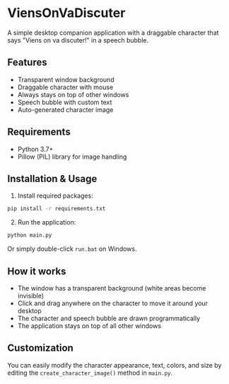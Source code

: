 # ViensOnVaDiscuter

A simple desktop companion application with a draggable character that says "Viens on va discuter!" in a speech bubble.

## Features
- Transparent window background
- Draggable character with mouse
- Always stays on top of other windows
- Speech bubble with custom text
- Auto-generated character image

## Requirements
- Python 3.7+
- Pillow (PIL) library for image handling

## Installation & Usage

1. Install required packages:
```bash
pip install -r requirements.txt
```

2. Run the application:
```bash
python main.py
```

Or simply double-click `run.bat` on Windows.

## How it works
- The window has a transparent background (white areas become invisible)
- Click and drag anywhere on the character to move it around your desktop
- The character and speech bubble are drawn programmatically
- The application stays on top of all other windows

## Customization
You can easily modify the character appearance, text, colors, and size by editing the `create_character_image()` method in `main.py`.